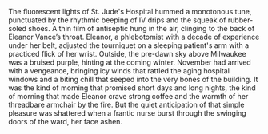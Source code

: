 The fluorescent lights of St. Jude's Hospital hummed a monotonous tune, punctuated by the rhythmic beeping of IV drips and the squeak of rubber-soled shoes.  A thin film of antiseptic hung in the air, clinging to the back of Eleanor Vance’s throat. Eleanor, a phlebotomist with a decade of experience under her belt, adjusted the tourniquet on a sleeping patient's arm with a practiced flick of her wrist. Outside, the pre-dawn sky above Milwaukee was a bruised purple, hinting at the coming winter.  November had arrived with a vengeance, bringing icy winds that rattled the aging hospital windows and a biting chill that seeped into the very bones of the building. It was the kind of morning that promised short days and long nights, the kind of morning that made Eleanor crave strong coffee and the warmth of her threadbare armchair by the fire.  But the quiet anticipation of that simple pleasure was shattered when a frantic nurse burst through the swinging doors of the ward, her face ashen.
